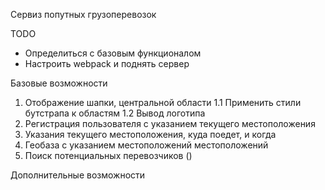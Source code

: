 Сервиз попутных грузоперевозок

TODO
- Определиться с базовым функционалом
- Настроить webpack и поднять сервер


Базовые возможности

1. Отображение шапки, центральной области
	1.1 Применить стили бутстрапа к областям
	1.2 Вывод логотипа
2. Регистрация пользователя с указанием текущего местоположения
3. Указания текущего местоположения, куда поедет, и когда
4. Геобаза с указанием местоположений местоположений
5. Поиск потенциальных перевозчиков ()

Дополнительные возможности